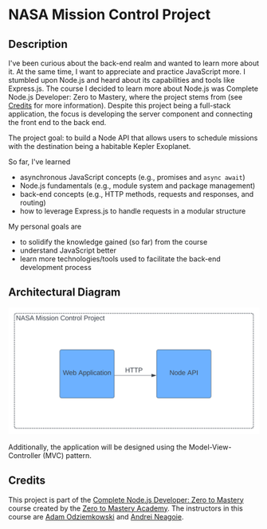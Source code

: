 # NASA Mission Control Project

## Description

I've been curious about the back-end realm and wanted to learn more about it. At the same time, I want to appreciate and practice JavaScript more. I stumbled upon Node.js and heard about its capabilities and tools like Express.js. The course I decided to learn more about Node.js was Complete Node.js Developer: Zero to Mastery, where the project stems from (see [Credits](#credits) for more information). Despite this project being a full-stack application, the focus is developing the server component and connecting the front end to the back end.

The project goal: to build a Node API that allows users to schedule missions with the destination being a habitable Kepler Exoplanet.

So far, I've learned
- asynchronous JavaScript concepts (e.g., promises and `async await`)
- Node.js fundamentals (e.g., module system and package management)
- back-end concepts (e.g., HTTP methods, requests and responses, and routing)
- how to leverage Express.js to handle requests in a modular structure

My personal goals are
- to solidify the knowledge gained (so far) from the course
- understand JavaScript better
- learn more technologies/tools used to facilitate the back-end development process

## Architectural Diagram
![Architectural diagram for the project](/images/architectural-diagram.svg)

Additionally, the application will be designed using the Model-View-Controller (MVC) pattern.
## Credits

This project is part of the [Complete Node.js Developer: Zero to Mastery](https://www.udemy.com/course/complete-nodejs-developer-zero-to-mastery/) course created by the [Zero to Mastery Academy](https://zerotomastery.io/). The instructors in this course are [Adam Odziemkowski](https://github.com/odziem) and [Andrei Neagoie](https://github.com/aneagoie/).
